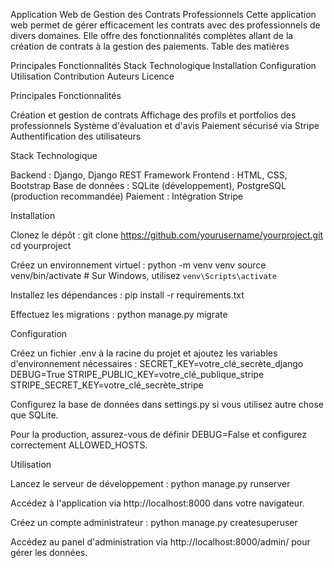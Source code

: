 Application Web de Gestion des Contrats Professionnels
Cette application web permet de gérer efficacement les contrats avec des professionnels de divers domaines. Elle offre des fonctionnalités complètes allant de la création de contrats à la gestion des paiements.
Table des matières

Principales Fonctionnalités
Stack Technologique
Installation
Configuration
Utilisation
Contribution
Auteurs
Licence

Principales Fonctionnalités

Création et gestion de contrats
Affichage des profils et portfolios des professionnels
Système d'évaluation et d'avis
Paiement sécurisé via Stripe
Authentification des utilisateurs

Stack Technologique

Backend : Django, Django REST Framework
Frontend : HTML, CSS, Bootstrap
Base de données : SQLite (développement), PostgreSQL (production recommandée)
Paiement : Intégration Stripe

Installation

Clonez le dépôt :
git clone https://github.com/yourusername/yourproject.git
cd yourproject

Créez un environnement virtuel :
python -m venv venv
source venv/bin/activate  # Sur Windows, utilisez `venv\Scripts\activate`

Installez les dépendances :
pip install -r requirements.txt

Effectuez les migrations :
python manage.py migrate


Configuration

Créez un fichier .env à la racine du projet et ajoutez les variables d'environnement nécessaires :
SECRET_KEY=votre_clé_secrète_django
DEBUG=True
STRIPE_PUBLIC_KEY=votre_clé_publique_stripe
STRIPE_SECRET_KEY=votre_clé_secrète_stripe

Configurez la base de données dans settings.py si vous utilisez autre chose que SQLite.

Pour la production, assurez-vous de définir DEBUG=False et configurez correctement ALLOWED_HOSTS.


Utilisation

Lancez le serveur de développement :
python manage.py runserver

Accédez à l'application via http://localhost:8000 dans votre navigateur.

Créez un compte administrateur :
python manage.py createsuperuser

Accédez au panel d'administration via http://localhost:8000/admin/ pour gérer les données.
